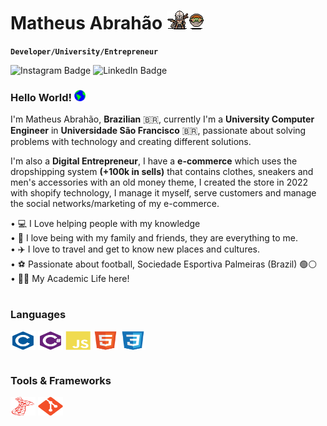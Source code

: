 # Matheus Abrahão <animated-image data-catalyst="" style="width: 30px;"><a target="_blank" rel="noopener noreferrer" href="./assets/mandalorian.gif" data-target="animated-image.originalLink"><img src="./assets/mandalorian.gif" height="30px" style="max-width: 100%; display: inline-block;" data-target="animated-image.originalImage"></a></animated-image>

**`Developer/University/Entrepreneur`**

<p dir="auto">
<a href="https://www.instagram.com/ma.abrahao" rel="nofollow" style="text-decoration: none;">
<img src="https://camo.githubusercontent.com/75e530d958ecccd96fa3e44bf3210e74132f6e5bf1a3c265cd41620050777ab2/68747470733a2f2f696d672e736869656c64732e696f2f62616467652f496e7374616772616d2d2532334534343035462e7376673f267374796c653d666c61742d737175617265266c6f676f3d696e7374616772616d266c6f676f436f6c6f723d776869746526636f6c6f723d303731413243266c696e6b3d68747470733a2f2f7777772e696e7374616772616d2e636f6d2f6d7570657a7a756f6c" alt="Instagram Badge" data-canonical-src="https://img.shields.io/badge/Instagram-%23E4405F.svg?&amp;style=flat-square&amp;logo=instagram&amp;logoColor=white&amp;color=071A2C&amp;link=https://www.instagram.com/ma.abrahao" style="max-width: 100%;">
</a>
<a href="https://www.linkedin.com/in/matheus-abrah%C3%A3o-1a7aa5246/" rel="nofollow" style="text-decoration: none;">
<img src="https://camo.githubusercontent.com/96825a03c77e7fe4143d2c5fa43ab3a486f52259ea2c06c9aa3dca205e8341bb/68747470733a2f2f696d672e736869656c64732e696f2f62616467652f4c696e6b6564496e2d2532334534343035462e7376673f267374796c653d666c61742d737175617265266c6f676f3d6c696e6b6564696e266c6f676f436f6c6f723d776869746526636f6c6f723d303731413243266c696e6b3d68747470733a2f2f7777772e6c696e6b6564696e2e636f6d2f696e2f6d7570657a7a756f6c2f" alt="LinkedIn Badge" data-canonical-src="https://img.shields.io/badge/LinkedIn-%23E4405F.svg?&amp;style=flat-square&amp;logo=linkedin&amp;logoColor=white&amp;color=071A2C&amp;link=https://www.linkedin.com/in/matheus-abrah%C3%A3o-1a7aa5246/" style="max-width: 100%">
</a>
</p>

### Hello World! <animated-image data-catalyst="" style="width: 18px;"><a target="_blank" rel="noopener noreferrer" href="./assets/earth.gif" data-target="animated-image.originalLink"><img src="./assets/earth.gif" height="18px" style="max-width: 100%; display: inline-block;" data-target="animated-image.originalImage"></a></animated-image>
I'm Matheus Abrahão, <strong>Brazilian</strong> 🇧🇷, currently I'm a <strong>University Computer Engineer</strong> in <strong>Universidade São Francisco</strong> 🇧🇷, passionate about solving problems with technology and creating different solutions.

I'm also a <strong>Digital Entrepreneur</strong>, I have a <strong>e-commerce</strong> which uses the dropshipping system <strong>(+100k in sells)</strong> that contains clothes, sneakers and men's accessories with an old money theme, I created the store in 2022 with shopify technology, I manage it myself, serve customers and manage the social networks/marketing of my e-commerce.

   • 💻 I Love helping people with my knowledge <br>
   • 🏡 I love being with my family and friends, they are everything to me. <br>
   • ✈️ I love to travel and get to know new places and cultures. <br>
   • ⚽ Passionate about football, Sociedade Esportiva Palmeiras (Brazil) 🟢⚪️ <br>
   • 👨‍🎓 My Academic Life here!

#

### Languages
<a target="_blank" rel="noopener noreferrer nofollow" href="https://raw.githubusercontent.com/devicons/devicon/master/icons/c/c-plain.svg"><img align="center" alt="C" height="30" width="40" src="https://raw.githubusercontent.com/devicons/devicon/master/icons/c/c-plain.svg" style="max-width: 100%;"></a>
<a target="_blank" rel="noopener noreferrer nofollow" href="https://raw.githubusercontent.com/devicons/devicon/master/icons/csharp/csharp-plain.svg"><img align="center" alt="csharp" height="30" width="40" src="https://raw.githubusercontent.com/devicons/devicon/master/icons/csharp/csharp-plain.svg" style="max-width: 100%;"></a>
<a target="_blank" rel="noopener noreferrer nofollow" href="https://raw.githubusercontent.com/devicons/devicon/master/icons/javascript/javascript-plain.svg"><img align="center" alt="javascript" height="30" width="40" src="https://raw.githubusercontent.com/devicons/devicon/master/icons/javascript/javascript-plain.svg" style="max-width: 100%;"></a>
<a target="_blank" rel="noopener noreferrer nofollow" href="https://raw.githubusercontent.com/devicons/devicon/master/icons/html5/html5-original.svg"><img align="center" alt="html5" height="30" width="40" src="https://raw.githubusercontent.com/devicons/devicon/master/icons/html5/html5-original.svg" style="max-width: 100%;"></a>
<a target="_blank" rel="noopener noreferrer nofollow" href="https://raw.githubusercontent.com/devicons/devicon/master/icons/css3/css3-original.svg"><img align="center" alt="css3" height="30" width="40" src="https://raw.githubusercontent.com/devicons/devicon/master/icons/css3/css3-original.svg" style="max-width: 100%;"></a>

#

### Tools & Frameworks

<a target="_blank" rel="noopener noreferrer nofollow" href="https://raw.githubusercontent.com/devicons/devicon/master/icons/microsoftsqlserver/microsoftsqlserver-plain.svg"><img align="center" alt="microsoftsqlserver" height="30" width="40" src="https://raw.githubusercontent.com/devicons/devicon/master/icons/microsoftsqlserver/microsoftsqlserver-plain.svg" style="max-width: 100%;"></a>
<a target="_blank" rel="noopener noreferrer nofollow" href="https://raw.githubusercontent.com/devicons/devicon/master/icons/git/git-original.svg"><img align="center" alt="git" height="30" width="40" src="https://raw.githubusercontent.com/devicons/devicon/master/icons/git/git-original.svg" style="max-width: 100%;"></a>
